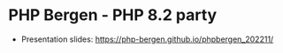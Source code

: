 # PHP Bergen - PHP 8.2 party

* Presentation slides: https://php-bergen.github.io/phpbergen_202211/
